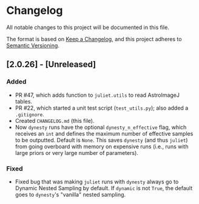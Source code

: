 # Changelog
All notable changes to this project will be documented in this file.

The format is based on [Keep a Changelog](https://keepachangelog.com/en/1.0.0/),
and this project adheres to [Semantic Versioning](https://semver.org/spec/v2.0.0.html).

## [2.0.26] - [Unreleased]
### Added
- PR #47, which adds function to `juliet.utils` to read AstroImageJ tables.
- PR #22, which started a unit test script (`test_utils.py`); also added a `.gitignore`.
- Created `CHANGELOG.md` (this file).
- Now `dynesty` runs have the optional `dynesty_n_effective` flag, which receives an `int` and defines the maximum number of effective samples to be outputted. Default is `None`. This saves `dynesty` (and thus `juliet`) from going overboard with memory on expensive runs (i.e., runs with large priors or very large number of parameters).
### Fixed
- Fixed bug that was making `juliet` runs with `dynesty` always go to Dynamic Nested Sampling by default. If `dynamic` is not `True`, the default goes to `dynesty`'s "vanilla" nested sampling.

